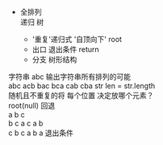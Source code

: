 <!--
 * @Description: 
 * @version: 
 * @Author: LuyunSheng
 * @Date: 2022-08-30 14:03:00
 * @LastEditTime: 2022-08-30 14:19:41
-->
- 全排列            
    递归  树             

    - '重复'递归式 '自顶向下' root           
    - 出口 退出条件 return            
    - 分支 树形结构            

字符串 abc 输出字符串所有排列的可能               
abc
acb
bac
bca
cab
cba
str len = str.length         
随机且不重复的将 每个位置 决定放哪个元素？             
        root(null)  回退             
    a       b       c          
  b   c   a    c  a    b          
  c   b   c    a  b    a    退出条件           